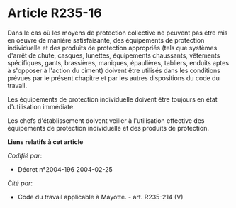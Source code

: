 # Article R235-16

Dans le cas où les moyens de protection collective ne peuvent pas être mis en oeuvre de manière satisfaisante, des
équipements de protection individuelle et des produits de protection appropriés (tels que systèmes d'arrêt de chute, casques,
lunettes, équipements chaussants, vêtements spécifiques, gants, brassières, maniques, épaulières, tabliers, enduits aptes à
s'opposer à l'action du ciment) doivent être utilisés dans les conditions prévues par le présent chapitre et par les autres
dispositions du code du travail.

Les équipements de protection individuelle doivent être toujours en état d'utilisation immédiate.

Les chefs d'établissement doivent veiller à l'utilisation effective des équipements de protection individuelle et des
produits de protection.

**Liens relatifs à cet article**

_Codifié par_:

  - Décret n°2004-196 2004-02-25

_Cité par_:

  - Code du travail applicable à Mayotte. - art. R235-214 (V)
